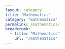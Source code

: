 ```yaml
---
layout: category
title: "Mathematics"
category: "mathematics"
permalink: /mathematics/
breadcrumb:
  - title: "Mathematics"
    url: "/mathematics"
---
```


